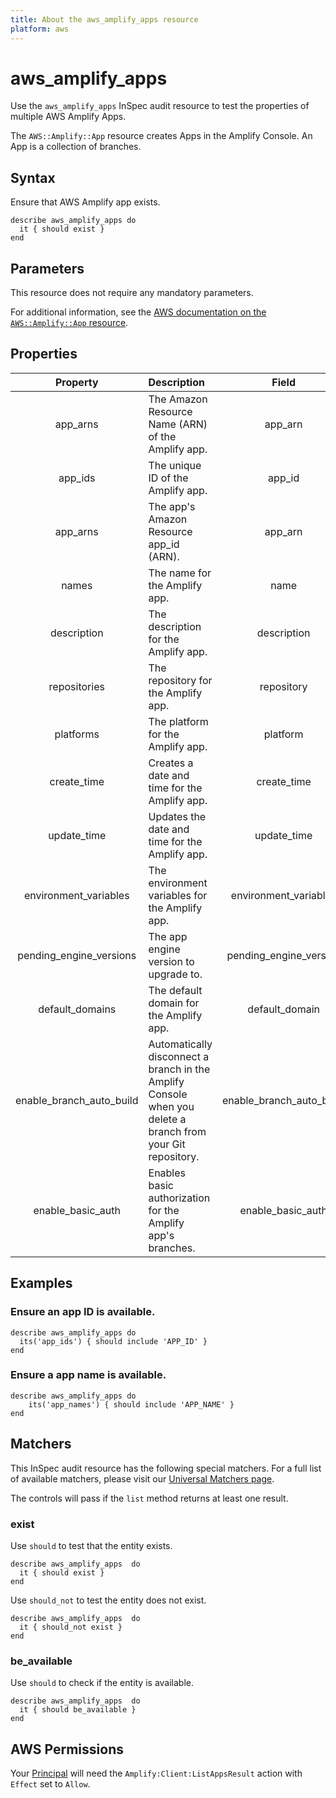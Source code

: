 ```yaml
---
title: About the aws_amplify_apps resource
platform: aws
---
```


# aws_amplify_apps

Use the `aws_amplify_apps` InSpec audit resource to test the properties of multiple AWS Amplify Apps.

The `AWS::Amplify::App` resource creates Apps in the Amplify Console. An App is a collection of branches.

## Syntax

Ensure that AWS Amplify app exists.

    describe aws_amplify_apps do
      it { should exist }
    end

## Parameters

This resource does not require any mandatory parameters.

For additional information, see the [AWS documentation on the `AWS::Amplify::App` resource](https://docs.aws.amazon.com/AWSCloudFormation/latest/UserGuide/aws-resource-amplify-app.html).

## Properties

| Property  | Description | Field |
| :---: | :--- | :---: |
| app_arns | The Amazon Resource Name (ARN) of the Amplify app. | app_arn |
| app_ids | The unique ID of the Amplify app. | app_id |
| app_arns | The app's Amazon Resource app_id (ARN). | app_arn |
| names | The name for the Amplify app.| name |
| description | The description for the Amplify app.| description |
| repositories | The repository for the Amplify app. | repository |
| platforms | The platform for the Amplify app. | platform |
| create_time | Creates a date and time for the Amplify app. | create_time |
| update_time | Updates the date and time for the Amplify app.  | update_time |
| environment_variables | The environment variables for the Amplify app. | environment_variables |
| pending_engine_versions | The app engine version to upgrade to.  | pending_engine_version |
| default_domains | The default domain for the Amplify app. | default_domain |
| enable_branch_auto_build |Automatically disconnect a branch in the Amplify Console when you delete a branch from your Git repository. | enable_branch_auto_build |
| enable_basic_auth |Enables basic authorization for the Amplify app's branches. | enable_basic_auth |

## Examples

### Ensure an app ID is available.

    describe aws_amplify_apps do
      its('app_ids') { should include 'APP_ID' }
    end

### Ensure a app name is available.

    describe aws_amplify_apps do
        its('app_names') { should include 'APP_NAME' }
    end

## Matchers

This InSpec audit resource has the following special matchers. For a full list of available matchers, please visit our [Universal Matchers page](https://www.inspec.io/docs/reference/matchers/).

The controls will pass if the `list` method returns at least one result.

### exist

Use `should` to test that the entity exists.

    describe aws_amplify_apps  do
      it { should exist }
    end

Use `should_not` to test the entity does not exist.

    describe aws_amplify_apps  do
      it { should_not exist }
    end

### be_available

Use `should` to check if the entity is available.

    describe aws_amplify_apps  do
      it { should be_available }
    end

## AWS Permissions

Your [Principal](https://docs.aws.amazon.com/IAM/latest/UserGuide/intro-structure.html#intro-structure-principal) will need the `Amplify:Client:ListAppsResult` action with `Effect` set to `Allow`.

